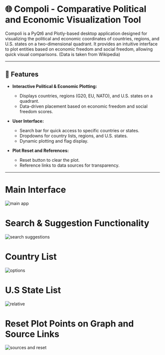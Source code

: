 # 🌐 Compoli - Comparative Political and Economic Visualization Tool

Compoli is a PyQt6 and Plotly-based desktop application designed for visualizing the political and economic coordinates of countries, regions, and U.S. states on a two-dimensional quadrant. It provides an intuitive interface to plot entities based on economic freedom and social freedom, allowing quick visual comparisons.
(Data is taken from Wikipedia)

---

## 🚀 **Features**

- **Interactive Political & Economic Plotting:**
  - Displays countries, regions (G20, EU, NATO), and U.S. states on a quadrant.
  - Data-driven placement based on economic freedom and social freedom scores.

- **User Interface:**
  - Search bar for quick access to specific countries or states.
  - Dropdowns for country lists, regions, and U.S. states.
  - Dynamic plotting and flag display.

- **Plot Reset and References:**
  - Reset button to clear the plot.
  - Reference links to data sources for transparency.

---

# Main Interface
![main app](https://github.com/AhMadness/CompoliApp/assets/48402736/f9ba408e-403a-4d14-a740-23ea9475b5d2)
<br>
# Search & Suggestion Functionality
![search suggestions](https://github.com/AhMadness/CompoliApp/assets/48402736/a212e92e-ed3b-48d8-82cd-12951eb23e9b)
<br>
# Country List
![options](https://github.com/AhMadness/CompoliApp/assets/48402736/8febb6fa-d8f5-4306-8a70-dba03a420cdc)
<br>
# U.S State List
![relative](https://github.com/AhMadness/CompoliApp/assets/48402736/dee94be7-5a6f-4334-8293-109e22d82106)
<br>
# Reset Plot Points on Graph and Source Links
![sources and reset](https://github.com/AhMadness/CompoliApp/assets/48402736/6b8889ef-714d-4a51-8f0a-9fa8a58b4e55)
